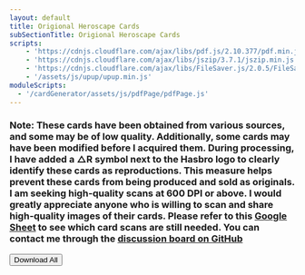 ```yaml
---
layout: default
title: Origional Heroscape Cards
subSectionTitle: Origional Heroscape Cards
scripts: 
    - 'https://cdnjs.cloudflare.com/ajax/libs/pdf.js/2.10.377/pdf.min.js'
    - 'https://cdnjs.cloudflare.com/ajax/libs/jszip/3.7.1/jszip.min.js'
    - 'https://cdnjs.cloudflare.com/ajax/libs/FileSaver.js/2.0.5/FileSaver.min.js'
    - '/assets/js/upup/upup.min.js'
moduleScripts:
  - '/cardGenerator/assets/js/pdfPage/pdfPage.js'
---
```

<input id="cardType" type="hidden" value="Standard_Army_Card" />
<section>
    <h3>Note: These cards have been obtained from various sources, and some may be of low quality. Additionally, some cards may have 
        been modified before I acquired them. During processing, I have added a △R symbol next to the Hasbro logo to clearly identify 
        these cards as reproductions. This measure helps prevent these cards from being produced and sold as originals. I am seeking 
        high-quality scans at 600 DPI or above. I would greatly appreciate anyone who is willing to scan and share high-quality images 
        of their cards. Please refer to this 
        <a href="https://docs.google.com/spreadsheets/d/1krZZ8-Vqw29URCuTV1TqgFdFICMtGWUQPmpFTLoKcZE/edit?usp=sharing">Google Sheet</a> 
        to see which card scans are still needed. You can contact me through the 
        <a href="https://github.com/abnoba12/HeroscapeIndexCardBuilder/discussions">discussion board on GitHub</a>
    </h3>
</section>
<button id="download-all">Download All<span class="spinner" id="spinner"></span></button>
<div class="container">
  <div class="row" id="pdf-gallery">
      <!-- Thumbnails will be dynamically added here -->
  </div>
</div>